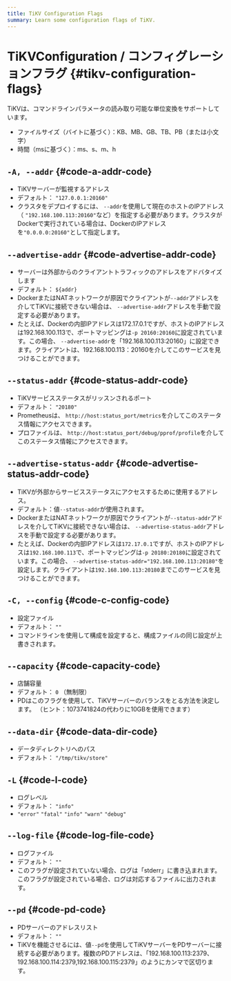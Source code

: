```yaml
---
title: TiKV Configuration Flags
summary: Learn some configuration flags of TiKV.
---
```


# TiKVConfiguration / コンフィグレーションフラグ {#tikv-configuration-flags}

TiKVは、コマンドラインパラメータの読み取り可能な単位変換をサポートしています。

-   ファイルサイズ（バイトに基づく）：KB、MB、GB、TB、PB（または小文字）
-   時間（msに基づく）：ms、s、m、h

## <code>-A, --addr</code> {#code-a-addr-code}

-   TiKVサーバーが監視するアドレス
-   デフォルト： `"127.0.0.1:20160"`
-   クラスタをデプロイするには、 `--addr`を使用して現在のホストのIPアドレス（ `"192.168.100.113:20160"`など）を指定する必要があります。クラスタがDockerで実行されている場合は、DockerのIPアドレスを`"0.0.0.0:20160"`として指定します。

## <code>--advertise-addr</code> {#code-advertise-addr-code}

-   サーバーは外部からのクライアントトラフィックのアドレスをアドバタイズします
-   デフォルト： `${addr}`
-   DockerまたはNATネットワークが原因でクライアントが`--addr`アドレスを介してTiKVに接続できない場合は、 `--advertise-addr`アドレスを手動で設定する必要があります。
-   たとえば、Dockerの内部IPアドレスは172.17.0.1ですが、ホストのIPアドレスは192.168.100.113で、ポートマッピングは`-p 20160:20160`に設定されています。この場合、 `--advertise-addr`を「192.168.100.113:20160」に設定できます。クライアントは、192.168.100.113：20160を介してこのサービスを見つけることができます。

## <code>--status-addr</code> {#code-status-addr-code}

-   TiKVサービスステータスがリッスンされるポート
-   デフォルト： `"20180"`
-   Prometheusは、 `http://host:status_port/metrics`を介してこのステータス情報にアクセスできます。
-   プロファイルは、 `http://host:status_port/debug/pprof/profile`を介してこのステータス情報にアクセスできます。

## <code>--advertise-status-addr</code> {#code-advertise-status-addr-code}

-   TiKVが外部からサービスステータスにアクセスするために使用するアドレス。
-   デフォルト：値`--status-addr`が使用されます。
-   DockerまたはNATネットワークが原因でクライアントが`--status-addr`アドレスを介してTiKVに接続できない場合は、 `--advertise-status-addr`アドレスを手動で設定する必要があります。
-   たとえば、Dockerの内部IPアドレスは`172.17.0.1`ですが、ホストのIPアドレスは`192.168.100.113`で、ポートマッピングは`-p 20180:20180`に設定されています。この場合、 `--advertise-status-addr="192.168.100.113:20180"`を設定します。クライアントは`192.168.100.113:20180`までこのサービスを見つけることができます。

## <code>-C, --config</code> {#code-c-config-code}

-   設定ファイル
-   デフォルト： `""`
-   コマンドラインを使用して構成を設定すると、構成ファイルの同じ設定が上書きされます。

## <code>--capacity</code> {#code-capacity-code}

-   店舗容量
-   デフォルト： `0` （無制限）
-   PDはこのフラグを使用して、TiKVサーバーのバランスをとる方法を決定します。 （ヒント：1073741824の代わりに10GBを使用できます）

## <code>--data-dir</code> {#code-data-dir-code}

-   データディレクトリへのパス
-   デフォルト： `"/tmp/tikv/store"`

## <code>-L</code> {#code-l-code}

-   ログレベル
-   デフォルト： `"info"`
-   `"error"` `"fatal"` `"info"` `"warn"` `"debug"`

## <code>--log-file</code> {#code-log-file-code}

-   ログファイル
-   デフォルト： `""`
-   このフラグが設定されていない場合、ログは「stderr」に書き込まれます。このフラグが設定されている場合、ログは対応するファイルに出力されます。

## <code>--pd</code> {#code-pd-code}

-   PDサーバーのアドレスリスト
-   デフォルト： `""`
-   TiKVを機能させるには、値`--pd`を使用してTiKVサーバーをPDサーバーに接続する必要があります。複数のPDアドレスは、「192.168.100.113:2379、192.168.100.114:2379,192.168.100.115:2379」のようにカンマで区切ります。
